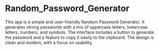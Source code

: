 # Random_Password_Generator

This app is a simple and user-friendly Random Password Generator. It generates strong passwords with a mix of uppercase letters, lowercase letters, numbers, and symbols. The interface includes a button to generate the password and a feature to copy it easily to the clipboard. The design is clean and modern, with a focus on usability.
